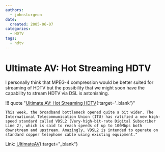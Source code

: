 ```yaml
---
authors:
  - johnsturgeon
date:
  created: 2005-06-07
categories:
  - HDTV
tags:
  - hdtv
---
```


# Ultimate AV: Hot Streaming HDTV

I personally think that MPEG-4 compression would be better suited for streaming of HDTV but the possibility that we might soon have the capability to stream HDTV via DSL is astonishing.  

<!-- more -->

!!! quote "[Ultimate AV: Hot Streaming HDTV](http://www.ultimateavmag.com/news/060605VDSL2/){:target='_blank'}"

    This week, the broadband bottleneck opened quite a bit wider. The International Telecommunication Union (ITU) has ratified a new high-speed standard called VDSL2 (Very-high-bit-rate Digital Subscriber Line 2), which is said to reach speeds of up to 100Mbps both downstream and upstream. Amazingly, VDSL2 is intended to operate on standard copper telephone cable using existing equipment."  

  
  
Link: [UltimateAV](http://www.ultimateavmag.com/news/060605VDSL2/){:target="_blank"}
